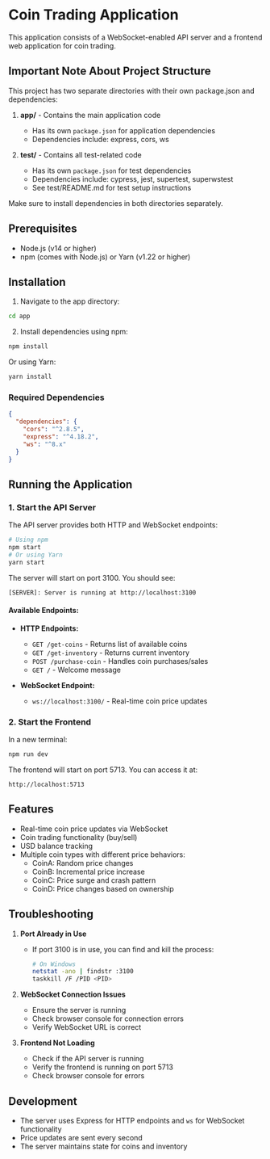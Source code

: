 # Coin Trading Application

This application consists of a WebSocket-enabled API server and a frontend web application for coin trading.

## Important Note About Project Structure

This project has two separate directories with their own package.json and dependencies:

1. **app/** - Contains the main application code
   - Has its own `package.json` for application dependencies
   - Dependencies include: express, cors, ws

2. **test/** - Contains all test-related code
   - Has its own `package.json` for test dependencies
   - Dependencies include: cypress, jest, supertest, superwstest
   - See test/README.md for test setup instructions

Make sure to install dependencies in both directories separately.

## Prerequisites

- Node.js (v14 or higher)
- npm (comes with Node.js) or Yarn (v1.22 or higher)

## Installation

1. Navigate to the app directory:
```bash
cd app
```

2. Install dependencies using npm:
```bash
npm install
```

Or using Yarn:
```bash
yarn install
```

### Required Dependencies

```json
{
  "dependencies": {
    "cors": "^2.8.5",
    "express": "^4.18.2",
    "ws": "^8.x"
  }
}
```

## Running the Application

### 1. Start the API Server

The API server provides both HTTP and WebSocket endpoints:

```bash
# Using npm
npm start
# Or using Yarn
yarn start
```

The server will start on port 3100. You should see:
```
[SERVER]: Server is running at http://localhost:3100
```

#### Available Endpoints:

- **HTTP Endpoints:**
  - `GET /get-coins` - Returns list of available coins
  - `GET /get-inventory` - Returns current inventory
  - `POST /purchase-coin` - Handles coin purchases/sales
  - `GET /` - Welcome message

- **WebSocket Endpoint:**
  - `ws://localhost:3100/` - Real-time coin price updates

### 2. Start the Frontend

In a new terminal:

```bash
npm run dev
```

The frontend will start on port 5713. You can access it at:
```
http://localhost:5713
```

## Features

- Real-time coin price updates via WebSocket
- Coin trading functionality (buy/sell)
- USD balance tracking
- Multiple coin types with different price behaviors:
  - CoinA: Random price changes
  - CoinB: Incremental price increase
  - CoinC: Price surge and crash pattern
  - CoinD: Price changes based on ownership

## Troubleshooting

1. **Port Already in Use**
   - If port 3100 is in use, you can find and kill the process:
     ```bash
     # On Windows
     netstat -ano | findstr :3100
     taskkill /F /PID <PID>
     ```

2. **WebSocket Connection Issues**
   - Ensure the server is running
   - Check browser console for connection errors
   - Verify WebSocket URL is correct

3. **Frontend Not Loading**
   - Check if the API server is running
   - Verify the frontend is running on port 5713
   - Check browser console for errors

## Development

- The server uses Express for HTTP endpoints and `ws` for WebSocket functionality
- Price updates are sent every second
- The server maintains state for coins and inventory 
